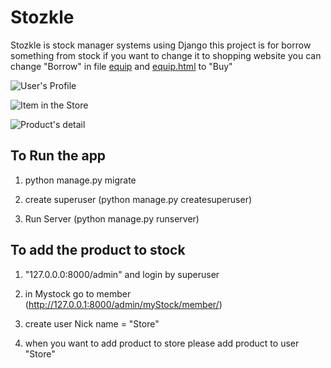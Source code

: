 # Stozkle
Stozkle is stock manager systems using Django
this project is for borrow something from stock
if you want to change it to shopping website
you can change "Borrow" in file [equip](https://github.com/DreamN/Stozkle/blob/master/templates/equiplist.html) and [equip.html](https://github.com/DreamN/Stozkle/blob/master/templates/equip.html) to "Buy"

![User's Profile](http://isara.kmi.tl/Stozkle/Stozkle1.PNG)


![Item in the Store](http://isara.kmi.tl/Stozkle/Stozkle2.PNG)


![Product's detail](http://isara.kmi.tl/Stozkle/Stozkle3.png)




## To Run the app

1. python manage.py migrate

2. create superuser (python manage.py createsuperuser)

3. Run Server (python manage.py runserver)

## To add the product to stock

1. "127.0.0.0:8000/admin" and login by superuser

2. in Mystock go to member (http://127.0.0.1:8000/admin/myStock/member/)

3. create user Nick name = "Store"

4. when you want to add product to store please add product to user "Store"
